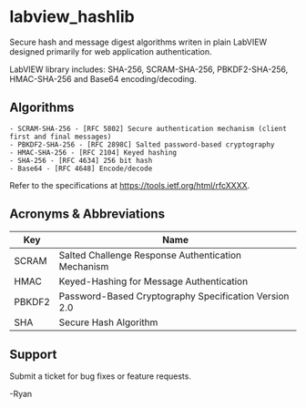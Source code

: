 # labview_hashlib
Secure hash and message digest algorithms writen in plain LabVIEW designed primarily for web application authentication.

LabVIEW library includes: SHA-256, SCRAM-SHA-256, PBKDF2-SHA-256, HMAC-SHA-256 and Base64 encoding/decoding.

## Algorithms
    - SCRAM-SHA-256 - [RFC 5802] Secure authentication mechanism (client first and final messages)
    - PBKDF2-SHA-256 - [RFC 2898C] Salted password-based cryptography
    - HMAC-SHA-256 - [RFC 2104] Keyed hashing
    - SHA-256 - [RFC 4634] 256 bit hash
    - Base64 - [RFC 4648] Encode/decode

Refer to the specifications at https://tools.ietf.org/html/rfcXXXX.

## Acronyms & Abbreviations
| Key | Name |
| --- | --- |
| SCRAM | Salted Challenge Response Authentication Mechanism |
| HMAC | Keyed-Hashing for Message Authentication |
| PBKDF2 | Password-Based Cryptography Specification Version 2.0 |
| SHA | Secure Hash Algorithm |

## Support
Submit a ticket for bug fixes or feature requests.

-Ryan
